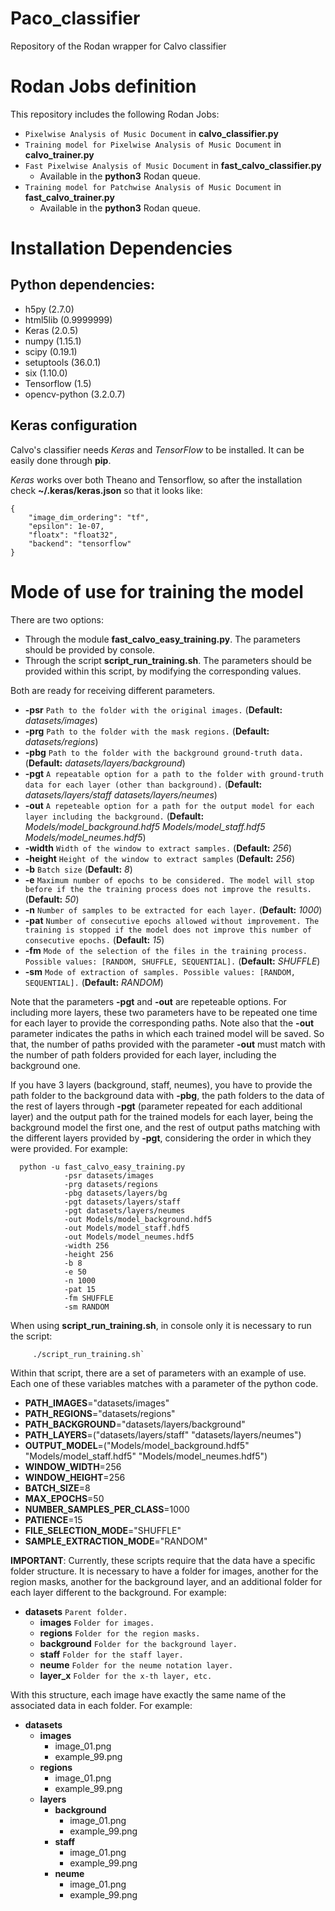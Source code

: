 # Paco_classifier

Repository of the Rodan wrapper for Calvo classifier

# Rodan Jobs definition
This repository includes the following Rodan Jobs:
- `Pixelwise Analysis of Music Document` in **calvo_classifier.py**
- `Training model for Pixelwise Analysis of Music Document` in **calvo_trainer.py**
- `Fast Pixelwise Analysis of Music Document` in **fast_calvo_classifier.py**
  - Available in the **python3** Rodan queue.
- `Training model for Patchwise Analysis of Music Document` in **fast_calvo_trainer.py**
  - Available in the **python3** Rodan queue.

# Installation Dependencies

## Python dependencies:

  * h5py (2.7.0)
  * html5lib (0.9999999)
  * Keras (2.0.5)
  * numpy (1.15.1)
  * scipy (0.19.1)
  * setuptools (36.0.1)
  * six (1.10.0)
  * Tensorflow (1.5)
  * opencv-python (3.2.0.7)

## Keras configuration

Calvo's classifier needs *Keras* and *TensorFlow* to be installed. It can be easily done through **pip**. 

*Keras* works over both Theano and Tensorflow, so after the installation check **~/.keras/keras.json** so that it looks like:

~~~
{
    "image_dim_ordering": "tf",
    "epsilon": 1e-07,
    "floatx": "float32",
    "backend": "tensorflow"
}
~~~


# Mode of use for training the model

There are two options:
  * Through the module **fast_calvo_easy_training.py**. The parameters should be provided by console.
  * Through the script **script_run_training.sh**. The parameters should be provided within this script, by modifying the corresponding values.

Both are ready for receiving different parameters.
  * **-psr** `Path to the folder with the original images.` (**Default:** *datasets/images*)
  * **-prg** `Path to the folder with the mask regions.` (**Default:** *datasets/regions*)
  * **-pbg** `Path to the folder with the background ground-truth data.` (**Default:** *datasets/layers/background*)
  * **-pgt** `A repeatable option for a path to the folder with ground-truth data for each layer (other than background).` (**Default:** *datasets/layers/staff*  *datasets/layers/neumes*)
  * **-out** `A repeteable option for a path for the output model for each layer including the background.` (**Default:** *Models/model_background.hdf5*   *Models/model_staff.hdf5*  *Models/model_neumes.hdf5*)
  * **-width** `Width of the window to extract samples.` (**Default:** *256*)
  * **-height** `Height of the window to extract samples` (**Default:** *256*)
  * **-b** `Batch size` (**Default:** *8*)
  * **-e** `Maximum number of epochs to be considered. The model will stop before if the the training process does not improve the results.` (**Default:** *50*)
  * **-n** `Number of samples to be extracted for each layer.` (**Default:** *1000*)
  * **-pat** `Number of consecutive epochs allowed without improvement. The training is stopped if the model does not improve this number of consecutive epochs.` (**Default:** *15*)
  * **-fm** `Mode of the selection of the files in the training process. Possible values: [RANDOM, SHUFFLE, SEQUENTIAL].` (**Default:** *SHUFFLE*)
  * **-sm** `Mode of extraction of samples. Possible values: [RANDOM, SEQUENTIAL].` (**Default:** *RANDOM*)
  
Note that the parameters **-pgt** and **-out** are repeteable options. For including more layers, these two parameters have to be repeated one time for each layer to provide the corresponding paths. Note also that the **-out** parameter indicates the paths in which each trained model will be saved. So that, the number of paths provided with the parameter **-out** must match with the number of path folders provided for each layer, including the background one. 

If you have 3 layers (background, staff, neumes), you have to provide the path folder to the background data with **-pbg**, the path folders to the data of the rest of layers through **-pgt** (parameter repeated for each additional layer) and the output path for the trained models for each layer, being the background model the first one, and the rest of output paths matching with the different layers provided by **-pgt**, considering the order in which they were provided. For example:

~~~
  python -u fast_calvo_easy_training.py  
            -psr datasets/images  
            -prg datasets/regions  
            -pbg datasets/layers/bg  
            -pgt datasets/layers/staff  
            -pgt datasets/layers/neumes  
            -out Models/model_background.hdf5  
            -out Models/model_staff.hdf5  
            -out Models/model_neumes.hdf5  
            -width 256  
            -height 256  
            -b 8  
            -e 50  
            -n 1000  
            -pat 15  
            -fm SHUFFLE  
            -sm RANDOM  
~~~

When using **script_run_training.sh**, in console only it is necessary to run the script:
~~~
     ./script_run_training.sh`
~~~

Within that script, there are a set of parameters with an example of use. Each one of these variables matches with a parameter of the python code.

  * **PATH_IMAGES**="datasets/images"  
  * **PATH_REGIONS**="datasets/regions"  
  * **PATH_BACKGROUND**="datasets/layers/background"  
  * **PATH_LAYERS**=("datasets/layers/staff" "datasets/layers/neumes")  
  * **OUTPUT_MODEL**=("Models/model_background.hdf5" "Models/model_staff.hdf5" "Models/model_neumes.hdf5")  
  * **WINDOW_WIDTH**=256  
  * **WINDOW_HEIGHT**=256  
  * **BATCH_SIZE**=8  
  * **MAX_EPOCHS**=50  
  * **NUMBER_SAMPLES_PER_CLASS**=1000  
  * **PATIENCE**=15  
  * **FILE_SELECTION_MODE**="SHUFFLE"  
  * **SAMPLE_EXTRACTION_MODE**="RANDOM"  


**IMPORTANT**: Currently, these scripts require that the data have a specific folder structure. It is necessary to have a folder for images, another for the region masks, another for the background layer, and an additional folder for each layer different to the background. For example:

  - **datasets** `Parent folder.`
    - **images** `Folder for images.`
    - **regions** `Folder for the region masks.`
    - **background** `Folder for the background layer.`
    - **staff** `Folder for the staff layer.`
    - **neume** `Folder for the neume notation layer.`
    - **layer_x** `Folder for the x-th layer, etc.`

With this structure, each image have exactly the same name of the associated data in each folder. For example:
  - **datasets**
    - **images** 
      - image_01.png
      - example_99.png
    - **regions**
      - image_01.png
      - example_99.png
    - **layers**
      - **background**
        - image_01.png
        - example_99.png
      - **staff**
        - image_01.png
        - example_99.png
      - **neume**
        - image_01.png
        - example_99.png
